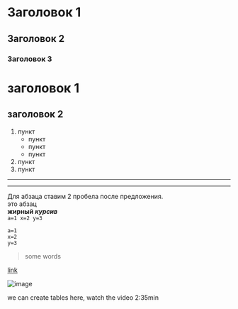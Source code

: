 # Заголовок 1 
## Заголовок 2
### Заголовок 3
заголовок 1
=

заголовок 2
-
1. пункт
    * пункт
    - пункт
    + пункт
1. пункт
2. пункт
***
---
Для абзаца ставим 2 пробела после предложения.  
это абзац  
**жирный**  ***курсив***  
`
а=1
х=2
у=3
`  
```
а=1
х=2
у=3
```  
> some words  

[link](https://www.google.com.ua/)  

![image](link)

we can create tables here, watch the video 2:35min